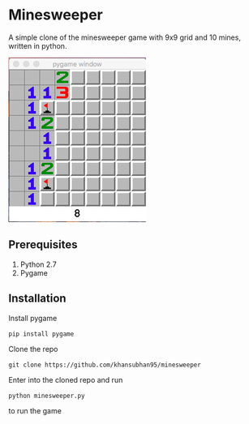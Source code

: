 # Minesweeper

A simple clone of the minesweeper game with 9x9 grid and 10 mines, written in python.

![minesweeper](images/minesweeper.png)

## Prerequisites

1. Python 2.7
1. Pygame

## Installation

Install pygame
```
pip install pygame
```

Clone the repo
```
git clone https://github.com/khansubhan95/minesweeper
```

Enter into the cloned repo and run
```
python minesweeper.py
```
to run the game